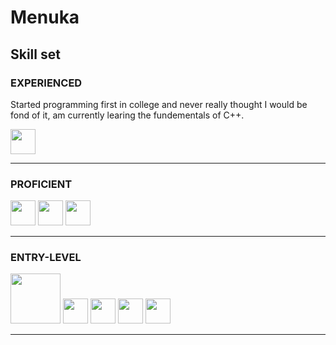 # Menuka 

## Skill set

### EXPERIENCED  
<p>
  Started programming first in college and never really thought I would be fond of it, am currently learing the fundementals of C++. 
</p>
<p align="left">
  <img src="https://cdn.jsdelivr.net/gh/devicons/devicon@latest/icons/windows11/windows11-original.svg" width = "40"/>
</p>


---

### PROFICIENT  
<p align="left">
<img src="https://cdn.jsdelivr.net/gh/devicons/devicon/icons/visualstudio/visualstudio-plain.svg" width="40"/>   
<img src="https://cdn.jsdelivr.net/gh/devicons/devicon/icons/cplusplus/cplusplus-original.svg" width="40"/>
<img src="https://cdn.jsdelivr.net/gh/devicons/devicon/icons/github/github-original.svg" width="40"/>
</p>

---

### ENTRY-LEVEL  
<p align="left">
  <img src="https://github.com/user-attachments/assets/3caffc3b-464d-4d09-b225-e84c856bab4c" width = "80" />
  <img src="https://cdn.jsdelivr.net/gh/devicons/devicon/icons/ubuntu/ubuntu-original.svg" width="40"/>
  <img src="https://cdn.jsdelivr.net/gh/devicons/devicon/icons/java/java-original.svg" width="40"/>
  <img src="https://cdn.jsdelivr.net/gh/devicons/devicon/icons/python/python-original.svg" width="40"/> 
  <img src ="https://github.com/user-attachments/assets/f0d8769a-0e43-456c-8752-979aa6dedb19" width = "40"/>

</p>

---
